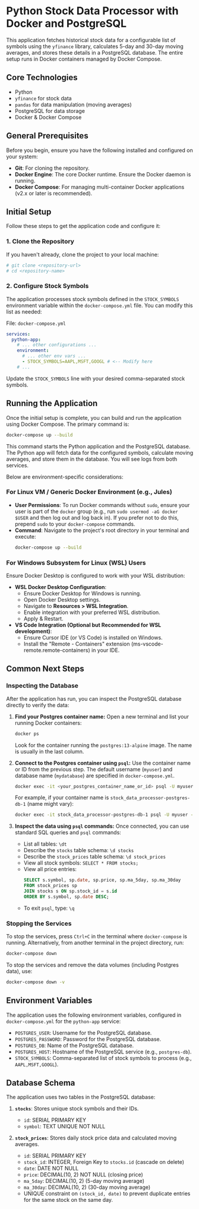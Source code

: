 # Python Stock Data Processor with Docker and PostgreSQL

This application fetches historical stock data for a configurable list of symbols using the `yfinance` library, calculates 5-day and 30-day moving averages, and stores these details in a PostgreSQL database. The entire setup runs in Docker containers managed by Docker Compose.

## Core Technologies

*   Python
*   `yfinance` for stock data
*   `pandas` for data manipulation (moving averages)
*   PostgreSQL for data storage
*   Docker & Docker Compose

## General Prerequisites

Before you begin, ensure you have the following installed and configured on your system:

*   **Git**: For cloning the repository.
*   **Docker Engine**: The core Docker runtime. Ensure the Docker daemon is running.
*   **Docker Compose**: For managing multi-container Docker applications (v2.x or later is recommended).

## Initial Setup

Follow these steps to get the application code and configure it:

### 1. Clone the Repository

If you haven't already, clone the project to your local machine:
```bash
# git clone <repository-url>
# cd <repository-name>
```

### 2. Configure Stock Symbols

The application processes stock symbols defined in the `STOCK_SYMBOLS` environment variable within the `docker-compose.yml` file. You can modify this list as needed:

File: `docker-compose.yml`
```yaml
services:
  python-app:
    # ... other configurations ...
    environment:
      # ... other env vars ...
      - STOCK_SYMBOLS=AAPL,MSFT,GOOGL # <-- Modify here
    # ...
```
Update the `STOCK_SYMBOLS` line with your desired comma-separated stock symbols.

## Running the Application

Once the initial setup is complete, you can build and run the application using Docker Compose. The primary command is:

```bash
docker-compose up --build
```

This command starts the Python application and the PostgreSQL database. The Python app will fetch data for the configured symbols, calculate moving averages, and store them in the database. You will see logs from both services.

Below are environment-specific considerations:

### For Linux VM / Generic Docker Environment (e.g., Jules)

*   **User Permissions**: To run Docker commands without `sudo`, ensure your user is part of the `docker` group (e.g., run `sudo usermod -aG docker $USER` and then log out and log back in). If you prefer not to do this, prepend `sudo` to your `docker-compose` commands.
*   **Command**: Navigate to the project's root directory in your terminal and execute:
    ```bash
    docker-compose up --build
    ```

### For Windows Subsystem for Linux (WSL) Users

Ensure Docker Desktop is configured to work with your WSL distribution:

*   **WSL Docker Desktop Configuration**:
    *   Ensure Docker Desktop for Windows is running.
    *   Open Docker Desktop settings.
    *   Navigate to **Resources > WSL Integration**.
    *   Enable integration with your preferred WSL distribution.
    *   Apply & Restart.
*   **VS Code Integration (Optional but Recommended for WSL development)**:
    *   Ensure Cursor IDE (or VS Code) is installed on Windows.
    *   Install the "Remote - Containers" extension (ms-vscode-remote.remote-containers) in your IDE.

## Common Next Steps

### Inspecting the Database

After the application has run, you can inspect the PostgreSQL database directly to verify the data:

1.  **Find your Postgres container name:**
    Open a new terminal and list your running Docker containers:
    ```bash
    docker ps
    ```
    Look for the container running the `postgres:13-alpine` image. The name is usually in the last column.

2.  **Connect to the Postgres container using `psql`:**
    Use the container name or ID from the previous step. The default username (`myuser`) and database name (`mydatabase`) are specified in `docker-compose.yml`.
    ```bash
    docker exec -it <your_postgres_container_name_or_id> psql -U myuser -d mydatabase
    ```
    For example, if your container name is `stock_data_processor-postgres-db-1` (name might vary):
    ```bash
    docker exec -it stock_data_processor-postgres-db-1 psql -U myuser -d mydatabase
    ```

3.  **Inspect the data using `psql` commands:**
    Once connected, you can use standard SQL queries and `psql` commands:
    *   List all tables: `\dt`
    *   Describe the `stocks` table schema: `\d stocks`
    *   Describe the `stock_prices` table schema: `\d stock_prices`
    *   View all stock symbols: `SELECT * FROM stocks;`
    *   View all price entries:
        ```sql
        SELECT s.symbol, sp.date, sp.price, sp.ma_5day, sp.ma_30day
        FROM stock_prices sp
        JOIN stocks s ON sp.stock_id = s.id
        ORDER BY s.symbol, sp.date DESC;
        ```
    *   To exit `psql`, type: `\q`

### Stopping the Services

To stop the services, press `Ctrl+C` in the terminal where `docker-compose` is running. Alternatively, from another terminal in the project directory, run:
```bash
docker-compose down
```
To stop the services and remove the data volumes (including Postgres data), use:
```bash
docker-compose down -v
```

## Environment Variables

The application uses the following environment variables, configured in `docker-compose.yml` for the `python-app` service:

*   `POSTGRES_USER`: Username for the PostgreSQL database.
*   `POSTGRES_PASSWORD`: Password for the PostgreSQL database.
*   `POSTGRES_DB`: Name of the PostgreSQL database.
*   `POSTGRES_HOST`: Hostname of the PostgreSQL service (e.g., `postgres-db`).
*   `STOCK_SYMBOLS`: Comma-separated list of stock symbols to process (e.g., `AAPL,MSFT,GOOGL`).

## Database Schema

The application uses two tables in the PostgreSQL database:

1.  **`stocks`**: Stores unique stock symbols and their IDs.
    *   `id`: SERIAL PRIMARY KEY
    *   `symbol`: TEXT UNIQUE NOT NULL

2.  **`stock_prices`**: Stores daily stock price data and calculated moving averages.
    *   `id`: SERIAL PRIMARY KEY
    *   `stock_id`: INTEGER, Foreign Key to `stocks.id` (cascade on delete)
    *   `date`: DATE NOT NULL
    *   `price`: DECIMAL(10, 2) NOT NULL (closing price)
    *   `ma_5day`: DECIMAL(10, 2) (5-day moving average)
    *   `ma_30day`: DECIMAL(10, 2) (30-day moving average)
    *   UNIQUE constraint on `(stock_id, date)` to prevent duplicate entries for the same stock on the same day.

